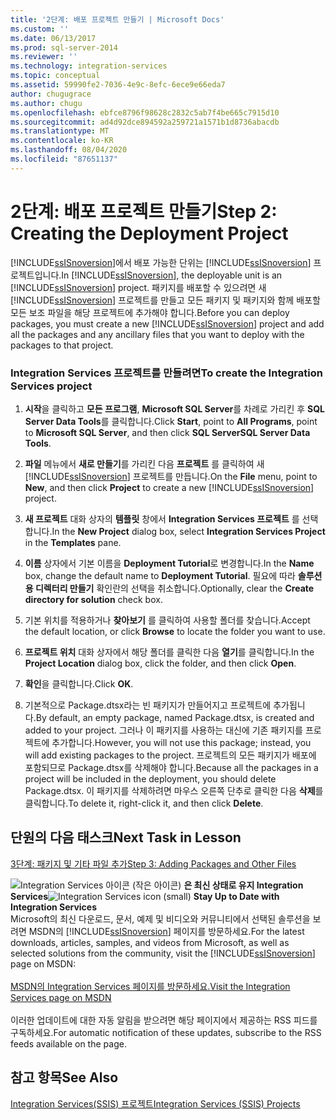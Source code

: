 ```yaml
---
title: '2단계: 배포 프로젝트 만들기 | Microsoft Docs'
ms.custom: ''
ms.date: 06/13/2017
ms.prod: sql-server-2014
ms.reviewer: ''
ms.technology: integration-services
ms.topic: conceptual
ms.assetid: 59990fe2-7036-4e9c-8efc-6ece9e66eda7
author: chugugrace
ms.author: chugu
ms.openlocfilehash: ebfce8796f98628c2832c5ab7f4be665c7915d10
ms.sourcegitcommit: ad4d92dce894592a259721a1571b1d8736abacdb
ms.translationtype: MT
ms.contentlocale: ko-KR
ms.lasthandoff: 08/04/2020
ms.locfileid: "87651137"
---
```

# <a name="step-2-creating-the-deployment-project"></a><span data-ttu-id="bf16f-102">2단계: 배포 프로젝트 만들기</span><span class="sxs-lookup"><span data-stu-id="bf16f-102">Step 2: Creating the Deployment Project</span></span>
  <span data-ttu-id="bf16f-103">[!INCLUDE[ssISnoversion](../includes/ssisnoversion-md.md)]에서 배포 가능한 단위는 [!INCLUDE[ssISnoversion](../includes/ssisnoversion-md.md)] 프로젝트입니다.</span><span class="sxs-lookup"><span data-stu-id="bf16f-103">In [!INCLUDE[ssISnoversion](../includes/ssisnoversion-md.md)], the deployable unit is an [!INCLUDE[ssISnoversion](../includes/ssisnoversion-md.md)] project.</span></span> <span data-ttu-id="bf16f-104">패키지를 배포할 수 있으려면 새 [!INCLUDE[ssISnoversion](../includes/ssisnoversion-md.md)] 프로젝트를 만들고 모든 패키지 및 패키지와 함께 배포할 모든 보조 파일을 해당 프로젝트에 추가해야 합니다.</span><span class="sxs-lookup"><span data-stu-id="bf16f-104">Before you can deploy packages, you must create a new [!INCLUDE[ssISnoversion](../includes/ssisnoversion-md.md)] project and add all the packages and any ancillary files that you want to deploy with the packages to that project.</span></span>  
  
### <a name="to-create-the-integration-services-project"></a><span data-ttu-id="bf16f-105">Integration Services 프로젝트를 만들려면</span><span class="sxs-lookup"><span data-stu-id="bf16f-105">To create the Integration Services project</span></span>  
  
1.  <span data-ttu-id="bf16f-106">**시작**을 클릭하고 **모든 프로그램**, **Microsoft SQL Server**를 차례로 가리킨 후 **SQL Server Data Tools**를 클릭합니다.</span><span class="sxs-lookup"><span data-stu-id="bf16f-106">Click **Start**, point to **All Programs**, point to **Microsoft SQL Server**, and then click **SQL ServerSQL Server Data Tools**.</span></span>  
  
2.  <span data-ttu-id="bf16f-107">**파일** 메뉴에서 **새로 만들기**를 가리킨 다음 **프로젝트** 를 클릭하여 새 [!INCLUDE[ssISnoversion](../includes/ssisnoversion-md.md)] 프로젝트를 만듭니다.</span><span class="sxs-lookup"><span data-stu-id="bf16f-107">On the **File** menu, point to **New**, and then click **Project** to create a new [!INCLUDE[ssISnoversion](../includes/ssisnoversion-md.md)] project.</span></span>  
  
3.  <span data-ttu-id="bf16f-108">**새 프로젝트** 대화 상자의 **템플릿** 창에서 **Integration Services 프로젝트** 를 선택합니다.</span><span class="sxs-lookup"><span data-stu-id="bf16f-108">In the **New Project** dialog box, select **Integration Services Project** in the **Templates** pane.</span></span>  
  
4.  <span data-ttu-id="bf16f-109">**이름** 상자에서 기본 이름을 **Deployment Tutorial**로 변경합니다.</span><span class="sxs-lookup"><span data-stu-id="bf16f-109">In the **Name** box, change the default name to **Deployment Tutorial**.</span></span> <span data-ttu-id="bf16f-110">필요에 따라 **솔루션용 디렉터리 만들기** 확인란의 선택을 취소합니다.</span><span class="sxs-lookup"><span data-stu-id="bf16f-110">Optionally, clear the **Create directory for solution** check box.</span></span>  
  
5.  <span data-ttu-id="bf16f-111">기본 위치를 적용하거나 **찾아보기** 를 클릭하여 사용할 폴더를 찾습니다.</span><span class="sxs-lookup"><span data-stu-id="bf16f-111">Accept the default location, or click **Browse** to locate the folder you want to use.</span></span>  
  
6.  <span data-ttu-id="bf16f-112">**프로젝트 위치** 대화 상자에서 해당 폴더를 클릭한 다음 **열기**를 클릭합니다.</span><span class="sxs-lookup"><span data-stu-id="bf16f-112">In the **Project Location** dialog box, click the folder, and then click **Open**.</span></span>  
  
7.  <span data-ttu-id="bf16f-113">**확인**을 클릭합니다.</span><span class="sxs-lookup"><span data-stu-id="bf16f-113">Click **OK**.</span></span>  
  
8.  <span data-ttu-id="bf16f-114">기본적으로 Package.dtsx라는 빈 패키지가 만들어지고 프로젝트에 추가됩니다.</span><span class="sxs-lookup"><span data-stu-id="bf16f-114">By default, an empty package, named Package.dtsx, is created and added to your project.</span></span> <span data-ttu-id="bf16f-115">그러나 이 패키지를 사용하는 대신에 기존 패키지를 프로젝트에 추가합니다.</span><span class="sxs-lookup"><span data-stu-id="bf16f-115">However, you will not use this package; instead, you will add existing packages to the project.</span></span> <span data-ttu-id="bf16f-116">프로젝트의 모든 패키지가 배포에 포함되므로 Package.dtsx를 삭제해야 합니다.</span><span class="sxs-lookup"><span data-stu-id="bf16f-116">Because all the packages in a project will be included in the deployment, you should delete Package.dtsx.</span></span> <span data-ttu-id="bf16f-117">이 패키지를 삭제하려면 마우스 오른쪽 단추로 클릭한 다음 **삭제**를 클릭합니다.</span><span class="sxs-lookup"><span data-stu-id="bf16f-117">To delete it, right-click it, and then click **Delete**.</span></span>  
  
## <a name="next-task-in-lesson"></a><span data-ttu-id="bf16f-118">단원의 다음 태스크</span><span class="sxs-lookup"><span data-stu-id="bf16f-118">Next Task in Lesson</span></span>  
 [<span data-ttu-id="bf16f-119">3단계: 패키지 및 기타 파일 추가</span><span class="sxs-lookup"><span data-stu-id="bf16f-119">Step 3: Adding Packages and Other Files</span></span>](../integration-services/lesson-1-3-adding-packages-and-other-files.md)  
  
<span data-ttu-id="bf16f-120">![Integration Services 아이콘 (작은 아이콘)](media/dts-16.gif "Integration Services 아이콘(작은 아이콘)")  **은 최신 상태로 유지 Integration Services**</span><span class="sxs-lookup"><span data-stu-id="bf16f-120">![Integration Services icon (small)](media/dts-16.gif "Integration Services icon (small)")  **Stay Up to Date with Integration Services**</span></span><br /> <span data-ttu-id="bf16f-121">Microsoft의 최신 다운로드, 문서, 예제 및 비디오와 커뮤니티에서 선택된 솔루션을 보려면 MSDN의 [!INCLUDE[ssISnoversion](../includes/ssisnoversion-md.md)] 페이지를 방문하세요.</span><span class="sxs-lookup"><span data-stu-id="bf16f-121">For the latest downloads, articles, samples, and videos from Microsoft, as well as selected solutions from the community, visit the [!INCLUDE[ssISnoversion](../includes/ssisnoversion-md.md)] page on MSDN:</span></span><br /><br /> [<span data-ttu-id="bf16f-122">MSDN의 Integration Services 페이지를 방문하세요.</span><span class="sxs-lookup"><span data-stu-id="bf16f-122">Visit the Integration Services page on MSDN</span></span>](https://go.microsoft.com/fwlink/?LinkId=136655)<br /><br /> <span data-ttu-id="bf16f-123">이러한 업데이트에 대한 자동 알림을 받으려면 해당 페이지에서 제공하는 RSS 피드를 구독하세요.</span><span class="sxs-lookup"><span data-stu-id="bf16f-123">For automatic notification of these updates, subscribe to the RSS feeds available on the page.</span></span>  
  
## <a name="see-also"></a><span data-ttu-id="bf16f-124">참고 항목</span><span class="sxs-lookup"><span data-stu-id="bf16f-124">See Also</span></span>  
 [<span data-ttu-id="bf16f-125">Integration Services&#40;SSIS&#41; 프로젝트</span><span class="sxs-lookup"><span data-stu-id="bf16f-125">Integration Services &#40;SSIS&#41; Projects</span></span>](integration-services-ssis-projects-and-solutions.md)  
  
  
